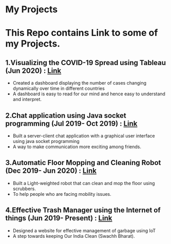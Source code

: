 # My Projects

# This Repo contains Link to some of my Projects. 

## 1.Visualizing the COVID-19 Spread using Tableau (Jun 2020) : [Link](https://public.tableau.com/profile/anand3592#!/vizhome/VisualingthespreadofCOVI-19/Racingbardashboard?publish=yes)
  - Created a dashboard displaying the number of cases changing dynamically over time in different countries
  - A dashboard is easy to read for our mind and hence easy to understand and interpret.

## 2.Chat application using Java socket programming (Jul 2019- Oct 2019) : [Link](https://www.youtube.com/watch?v=ORUUw8Iqq_s)
  - Built a server-client chat application with a graphical user interface using java socket programming
  - A way to make communication more exciting among friends.

## 3.Automatic Floor Mopping and Cleaning Robot (Dec 2019- Jun 2020) : [Link](https://www.youtube.com/watch?v=gyF54-CBbx0&feature=youtu.be)
  - Built a Light-weighted robot that can clean and mop the floor using scrubbers.
  - To help people who are facing mobility issues.

## 4.Effective Trash Manager using the Internet of things (Jun 2019- Present) : [Link](https://andykumar412.github.io/)
  - Designed a website for effective management of garbage using IoT
  - A step towards keeping Our India Clean (Swachh Bharat).

